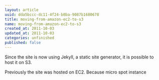 ```yaml
---
layout: article
uuid: dda5bccc-dc11-4f24-b8ba-9087b1680678
title: moving-from-amazon-ec2-to-s3
name: moving-from-amazon-ec2-to-s3
created_at: 2011-10-03
updated_at: 2011-10-03
categories: unfinished
published: false
---
```


Since the site is now using Jekyll, a static site generator, it is possible to host it on S3.


Previously the site was hosted on EC2. Because micro spot instance
